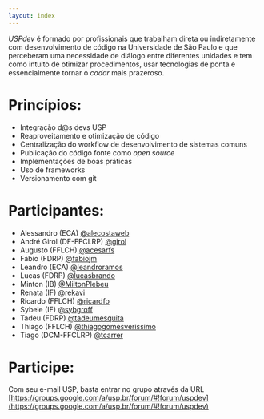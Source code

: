```yaml
---
layout: index
---
```


*USPdev* é formado por profissionais que trabalham direta ou indiretamente com desenvolvimento
de código na Universidade de São Paulo e que perceberam uma necessidade de diálogo entre 
diferentes unidades e tem como intuito de otimizar procedimentos, usar tecnologias de ponta e 
essencialmente tornar o *codar* mais prazeroso.

# Princípios:

 - Integração d@s devs USP
 - Reaproveitamento e otimização de código
 - Centralização do workflow de desenvolvimento de sistemas comuns
 - Publicação do código fonte como *open source*
 - Implementações de boas práticas
 - Uso de frameworks
 - Versionamento com git

# Participantes:

 - Alessandro (ECA) [@alecostaweb](https://github.com/alecostaweb)
 - André Girol (DF-FFCLRP) [@girol](https://github.com/girol)
 - Augusto (FFLCH) [@acesarfs](https://github.com/acesarfs)
 - Fábio (FDRP) [@fabiojm](https://github.com/fabiojm)
 - Leandro (ECA) [@leandroramos](https://github.com/leandroramos)
 - Lucas (FDRP) [@lucasbrando](https://github.com/lucasbrando)
 - Minton (IB) [@MiltonPlebeu](https://github.com/MiltonPlebeu)
 - Renata (IF) [@rekavi](https://github.com/rekavi)
 - Ricardo (FFLCH) [@ricardfo](https://github.com/ricardfo)
 - Sybele (IF) [@sybgroff](https://github.com/sybgroff)
 - Tadeu (FDRP) [@tadeumesquita](https://github.com/tadeumesquita)
 - Thiago (FFLCH) [@thiagogomesverissimo](https://github.com/thiagogomesverissimo)
 - Tiago (DCM-FFCLRP) [@tcarrer](https://github.com/tcarrer)
 
 # Participe: 
 
Com seu e-mail USP, basta entrar no grupo através da URL [https://groups.google.com/a/usp.br/forum/#!forum/uspdev](https://groups.google.com/a/usp.br/forum/#!forum/uspdev)

 
 
